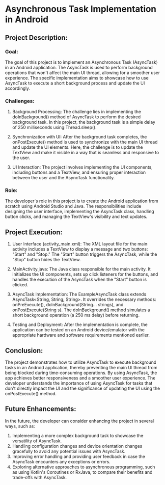 # Asynchronous Task Implementation in Android
## Project Description:
### Goal:
The goal of this project is to implement an Asynchronous Task (AsyncTask) in an Android application. The AsyncTask is used to perform background operations that won't affect the main UI thread, allowing for a smoother user experience. The specific implementation aims to showcase how to use AsyncTask to execute a short background process and update the UI accordingly.

### Challenges:
1. Background Processing: The challenge lies in implementing the doInBackground() method of AsyncTask to perform the desired background task. In this project, the background task is a simple delay of 250 milliseconds using Thread.sleep().

2. Synchronization with UI: After the background task completes, the onPostExecute() method is used to synchronize with the main UI thread and update the UI elements. Here, the challenge is to update the TextView and make it visible in a way that is seamless and responsive to the user.

3. UI Interaction: The project involves implementing the UI components, including buttons and a TextView, and ensuring proper interaction between the user and the AsyncTask functionality.

### Role:
The developer's role in this project is to create the Android application from scratch using Android Studio and Java. The responsibilities include designing the user interface, implementing the AsyncTask class, handling button clicks, and managing the TextView's visibility and text updates.

## Project Execution:
1. User Interface (activity_main.xml): The XML layout file for the main activity includes a TextView to display a message and two buttons: "Start" and "Stop." The "Start" button triggers the AsyncTask, while the "Stop" button hides the TextView.

2. MainActivity.java: The Java class responsible for the main activity. It initializes the UI components, sets up click listeners for the buttons, and handles the execution of the AsyncTask when the "Start" button is clicked.

3. AsyncTask Implementation: The ExampleAsyncTask class extends AsyncTask<String, String, String>. It overrides the necessary methods: onPreExecute(), doInBackground(String... strings), and onPostExecute(String s). The doInBackground() method simulates a short background operation (a 250 ms delay) before returning.

4. Testing and Deployment: After the implementation is complete, the application can be tested on an Android device/emulator with the appropriate hardware and software requirements mentioned earlier.

## Conclusion:
The project demonstrates how to utilize AsyncTask to execute background tasks in an Android application, thereby preventing the main UI thread from being blocked during time-consuming operations. By using AsyncTask, the app achieves better responsiveness and a smoother user experience. The developer understands the importance of using AsyncTask for tasks that don't directly impact the UI and the significance of updating the UI using the onPostExecute() method.

## Future Enhancements:
In the future, the developer can consider enhancing the project in several ways, such as:
1. Implementing a more complex background task to showcase the versatility of AsyncTask.
2. Handling configuration changes and device orientation changes gracefully to avoid any potential issues with AsyncTask.
3. Improving error handling and providing user feedback in case the AsyncTask encounters any exceptions or errors.
4. Exploring alternative approaches to asynchronous programming, such as using Kotlin's Coroutines or RxJava, to compare their benefits and trade-offs with AsyncTask.
